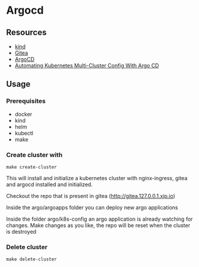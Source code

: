 # Argocd

## Resources
* [kind](https://kind.sigs.k8s.io/)
* [Gitea](https://gitea.io/en-us/)
* [ArgoCD](https://argoproj.github.io/argo-cd/)
* [Automating Kubernetes Multi-Cluster Config With Argo CD](https://argoproj.github.io/argo-cd/)

## Usage
### Prerequisites
* docker
* kind
* helm
* kubectl
* make

### Create cluster with 
```shell
make create-cluster
```

This will install and initialize a kubernetes cluster with nginx-ingress, gitea and argocd installed and initialized.

Checkout the repo that is present in gitea (http://gitea.127.0.0.1.xip.io)

Inside the argo/argoapps folder you can deploy new argo applications

Inside the folder argo/k8s-config an argo application is already watching for changes. Make changes as you like, the repo will be reset when the cluster is destroyed

### Delete cluster
```shell
make delete-cluster
```